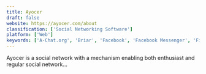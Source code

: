 ```yaml
---
title: Ayocer
draft: false 
website: https://ayocer.com/about
classification: ['Social Networking Software']
platform: ['Web']
keywords: ['A-Chat.org', 'Briar', 'Facebook', 'Facebook Messenger', 'FineFriends', 'FriendsTonight', 'Grouper', 'Highprofile alert', 'InventoryApp', 'Orbit', 'Spez Empathy', 'Spotbros', 'Telegram', 'The Serval Mesh', 'Tox', 'Wire', 'aTalk', 'alloblak', 'digiKam']
---
```

Ayocer is a social network with a mechanism enabling both enthusiast and regular social network...